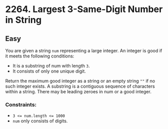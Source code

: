 # 2264. Largest 3-Same-Digit Number in String

## Easy

You are given a string `num` representing a large integer. An integer is good if it meets the following conditions:

- It is a substring of num with length `3`.
- It consists of only one unique digit.

Return the maximum good integer as a string or an empty string `""` if no such integer exists. A substring is a
contiguous sequence of characters within a string. There may be leading zeroes in num or a good integer.

### Constraints:

- `3 <= num.length <= 1000`
- `num` only consists of digits.
